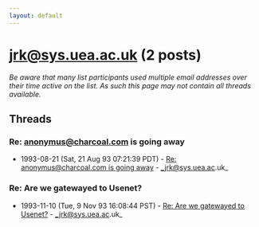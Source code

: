 ```yaml
---
layout: default
---
```


# jrk@sys.uea.ac.uk (2 posts)

_Be aware that many list participants used multiple email addresses over their time active on the list. As such this page may not contain all threads available._

## Threads

### Re:  anonymus@charcoal.com is going away
+ 1993-08-21 (Sat, 21 Aug 93 07:21:39 PDT) - [Re:  anonymus@charcoal.com is going away](/archive/1993/08/5330efd9f97cab5d8b6fb3ea81bafaed3b0e3178205ea8203dc512a356eaa455) - _jrk@sys.uea.ac.uk_

### Re:  Are we gatewayed to Usenet?
+ 1993-11-10 (Tue, 9 Nov 93 16:08:44 PST) - [Re:  Are we gatewayed to Usenet?](/archive/1993/11/8de56fb75a78da6a372a642e2953f4dd3c5add530489b28e45baaf5911b43c3b) - _jrk@sys.uea.ac.uk_

